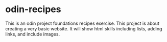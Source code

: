 # odin-recipes
This is an odin project foundations recipes exercise.
This project is about creating a very basic website.
It will show html skills including lists, adding links, and include images.